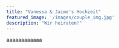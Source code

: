 ```yaml
---
title: "Vanessa & Jaime's Hochzeit"
featured_image: '/images/couple_img.jpg'
description: "Wir heiraten!"
---
```

aaaaaaaaaaaa